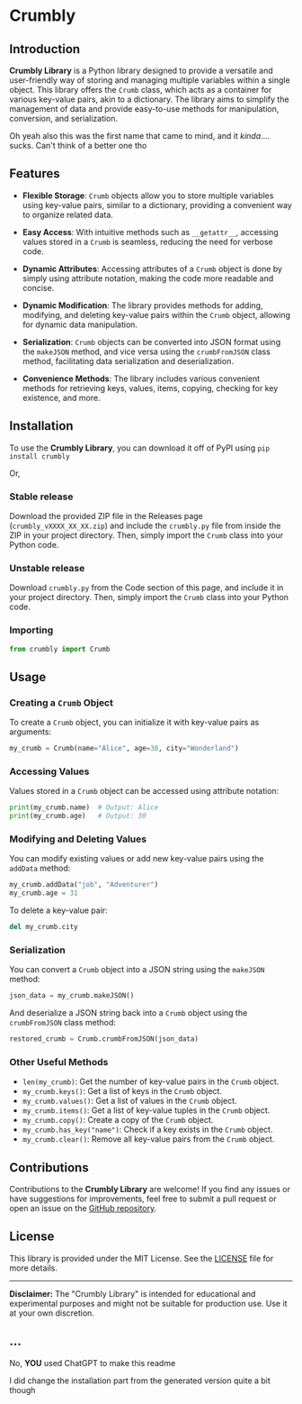 # Crumbly

## Introduction

**Crumbly Library** is a Python library designed to provide a versatile and user-friendly way of storing and managing multiple variables within a single object. This library offers the `Crumb` class, which acts as a container for various key-value pairs, akin to a dictionary. The library aims to simplify the management of data and provide easy-to-use methods for manipulation, conversion, and serialization.

Oh yeah also this was the first name that came to mind, and it *kinda*.... sucks. Can't think of a better one tho

## Features

- **Flexible Storage**: `Crumb` objects allow you to store multiple variables using key-value pairs, similar to a dictionary, providing a convenient way to organize related data.

- **Easy Access**: With intuitive methods such as `__getattr__`, accessing values stored in a `Crumb` is seamless, reducing the need for verbose code.

- **Dynamic Attributes**: Accessing attributes of a `Crumb` object is done by simply using attribute notation, making the code more readable and concise.

- **Dynamic Modification**: The library provides methods for adding, modifying, and deleting key-value pairs within the `Crumb` object, allowing for dynamic data manipulation.

- **Serialization**: `Crumb` objects can be converted into JSON format using the `makeJSON` method, and vice versa using the `crumbFromJSON` class method, facilitating data serialization and deserialization.

- **Convenience Methods**: The library includes various convenient methods for retrieving keys, values, items, copying, checking for key existence, and more.

## Installation

To use the **Crumbly Library**, you can download it off of PyPI using `pip install crumbly` 

Or,

### Stable release

Download the provided ZIP file in the Releases page (`crumbly_vXXXX_XX_XX.zip`) and include the `crumbly.py` file from inside the ZIP in your project directory. Then, simply import the `Crumb` class into your Python code.

### Unstable release

Download `crumbly.py` from the Code section of this page, and include it in your project directory. Then, simply import the `Crumb` class into your Python code.

### Importing

```python
from crumbly import Crumb
```

## Usage

### Creating a `Crumb` Object

To create a `Crumb` object, you can initialize it with key-value pairs as arguments:

```python
my_crumb = Crumb(name="Alice", age=30, city="Wonderland")
```

### Accessing Values

Values stored in a `Crumb` object can be accessed using attribute notation:

```python
print(my_crumb.name)  # Output: Alice
print(my_crumb.age)   # Output: 30
```

### Modifying and Deleting Values

You can modify existing values or add new key-value pairs using the `addData` method:

```python
my_crumb.addData("job", "Adventurer")
my_crumb.age = 31
```

To delete a key-value pair:

```python
del my_crumb.city
```

### Serialization

You can convert a `Crumb` object into a JSON string using the `makeJSON` method:

```python
json_data = my_crumb.makeJSON()
```

And deserialize a JSON string back into a `Crumb` object using the `crumbFromJSON` class method:

```python
restored_crumb = Crumb.crumbFromJSON(json_data)
```

### Other Useful Methods

- `len(my_crumb)`: Get the number of key-value pairs in the `Crumb` object.
- `my_crumb.keys()`: Get a list of keys in the `Crumb` object.
- `my_crumb.values()`: Get a list of values in the `Crumb` object.
- `my_crumb.items()`: Get a list of key-value tuples in the `Crumb` object.
- `my_crumb.copy()`: Create a copy of the `Crumb` object.
- `my_crumb.has_key("name")`: Check if a key exists in the `Crumb` object.
- `my_crumb.clear()`: Remove all key-value pairs from the `Crumb` object.

## Contributions

Contributions to the **Crumbly Library** are welcome! If you find any issues or have suggestions for improvements, feel free to submit a pull request or open an issue on the [GitHub repository](https://github.com/noodledx/crumbly).

## License

This library is provided under the MIT License. See the [LICENSE](LICENSE) file for more details.

---

**Disclaimer:** The "Crumbly Library" is intended for educational and experimental purposes and might not be suitable for production use. Use it at your own discretion.

## ...

No, **YOU** used ChatGPT to make this readme

I did change the installation part from the generated version quite a bit though
